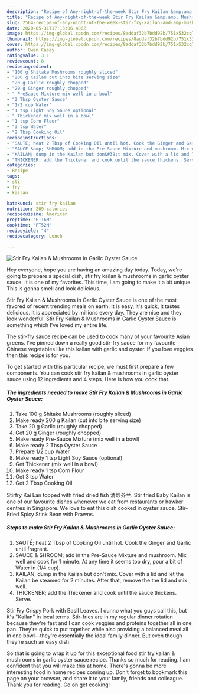 ```yaml
---
description: "Recipe of Any-night-of-the-week Stir Fry Kailan &amp;amp; Mushrooms in Garlic Oyster Sauce"
title: "Recipe of Any-night-of-the-week Stir Fry Kailan &amp;amp; Mushrooms in Garlic Oyster Sauce"
slug: 2564-recipe-of-any-night-of-the-week-stir-fry-kailan-and-amp-mushrooms-in-garlic-oyster-sauce
date: 2020-05-31T17:13:06.486Z
image: https://img-global.cpcdn.com/recipes/8addaf32b7bdd92b/751x532cq70/stir-fry-kailan-mushrooms-in-garlic-oyster-sauce-recipe-main-photo.jpg
thumbnail: https://img-global.cpcdn.com/recipes/8addaf32b7bdd92b/751x532cq70/stir-fry-kailan-mushrooms-in-garlic-oyster-sauce-recipe-main-photo.jpg
cover: https://img-global.cpcdn.com/recipes/8addaf32b7bdd92b/751x532cq70/stir-fry-kailan-mushrooms-in-garlic-oyster-sauce-recipe-main-photo.jpg
author: Owen Casey
ratingvalue: 3.1
reviewcount: 8
recipeingredient:
- "100 g Shitake Mushrooms roughly sliced"
- "200 g Kailan cut into bite serving size"
- "20 g Garlic roughly chopped"
- "20 g Ginger roughly chopped"
- " PreSauce Mixture mix well in a bowl"
- "2 Tbsp Oyster Sauce"
- "1/2 cup Water"
- "1 tsp Light Soy Sauce optional"
- " Thickener mix well in a bowl"
- "1 tsp Corn Flour"
- "3 tsp Water"
- "2 Tbsp Cooking Oil"
recipeinstructions:
- "SAUTÉ; heat 2 Tbsp of Cooking Oil until hot. Cook the Ginger and Garlic until fragrant."
- "SAUCE &amp; SHROOM; add in the Pre-Sauce Mixture and mushroom. Mix well and cook for 1 minute. At any time it seems too dry, pour a bit of Water in (1/4 cup)."
- "KAILAN; dump in the Kailan but don&#39;t mix. Cover with a lid and let the Kailan be steamed for 2 minutes. After that, remove the the lid and mix well."
- "THICKENER; add the Thickener and cook until the sauce thickens. Serve."
categories:
- Recipe
tags:
- stir
- fry
- kailan

katakunci: stir fry kailan 
nutrition: 209 calories
recipecuisine: American
preptime: "PT16M"
cooktime: "PT52M"
recipeyield: "4"
recipecategory: Lunch

---
```



![Stir Fry Kailan &amp; Mushrooms in Garlic Oyster Sauce](https://img-global.cpcdn.com/recipes/8addaf32b7bdd92b/751x532cq70/stir-fry-kailan-mushrooms-in-garlic-oyster-sauce-recipe-main-photo.jpg)

Hey everyone, hope you are having an amazing day today. Today, we're going to prepare a special dish, stir fry kailan &amp; mushrooms in garlic oyster sauce. It is one of my favorites. This time, I am going to make it a bit unique. This is gonna smell and look delicious.

Stir Fry Kailan &amp; Mushrooms in Garlic Oyster Sauce is one of the most favored of recent trending meals on earth. It is easy, it's quick, it tastes delicious. It is appreciated by millions every day. They are nice and they look wonderful. Stir Fry Kailan &amp; Mushrooms in Garlic Oyster Sauce is something which I've loved my entire life.

The stir-fry sauce recipe can be used to cook many of your favourite Asian greens. I&#39;ve pinned down a really good stir-fry sauce for my favourite Chinese vegetables like this kailan with garlic and oyster. If you love veggies then this recipe is for you.


To get started with this particular recipe, we must first prepare a few components. You can cook stir fry kailan &amp; mushrooms in garlic oyster sauce using 12 ingredients and 4 steps. Here is how you cook that.

<!--inarticleads1-->

##### The ingredients needed to make Stir Fry Kailan &amp; Mushrooms in Garlic Oyster Sauce:

1. Take 100 g Shitake Mushrooms (roughly sliced)
1. Make ready 200 g Kailan (cut into bite serving size)
1. Take 20 g Garlic (roughly chopped)
1. Get 20 g Ginger (roughly chopped)
1. Make ready  Pre-Sauce Mixture (mix well in a bowl)
1. Make ready 2 Tbsp Oyster Sauce
1. Prepare 1/2 cup Water
1. Make ready 1 tsp Light Soy Sauce (optional)
1. Get  Thickener (mix well in a bowl)
1. Make ready 1 tsp Corn Flour
1. Get 3 tsp Water
1. Get 2 Tbsp Cooking Oil


Stirfry Kai Lan topped with fried dried fish 清炒芥兰. Stir fried Baby Kailan is one of our favourite dishes whenever we eat from restaurants or hawker centres in Singapore. We love to eat this dish cooked in oyster sauce. Stir-Fried Spicy Stink Bean with Prawns. 

<!--inarticleads2-->

##### Steps to make Stir Fry Kailan &amp; Mushrooms in Garlic Oyster Sauce:

1. SAUTÉ; heat 2 Tbsp of Cooking Oil until hot. Cook the Ginger and Garlic until fragrant.
1. SAUCE &amp; SHROOM; add in the Pre-Sauce Mixture and mushroom. Mix well and cook for 1 minute. At any time it seems too dry, pour a bit of Water in (1/4 cup).
1. KAILAN; dump in the Kailan but don&#39;t mix. Cover with a lid and let the Kailan be steamed for 2 minutes. After that, remove the the lid and mix well.
1. THICKENER; add the Thickener and cook until the sauce thickens. Serve.


Stir Fry Crispy Pork with Basil Leaves. I dunno what you guys call this, but it&#39;s &#34;Kailan&#34; in local terms. Stir-fries are in my regular dinner rotation because they&#39;re fast and I can cook veggies and proteins together all in one pan. They&#39;re quick to put together while also providing a balanced meal all in one bowl—they&#39;re essentially the ideal family dinner. But even though they&#39;re such an easy dish. 

So that is going to wrap it up for this exceptional food stir fry kailan &amp; mushrooms in garlic oyster sauce recipe. Thanks so much for reading. I am confident that you will make this at home. There's gonna be more interesting food in home recipes coming up. Don't forget to bookmark this page on your browser, and share it to your family, friends and colleague. Thank you for reading. Go on get cooking!
